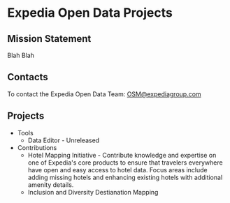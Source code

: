 # Expedia Open Data Projects

## Mission Statement
Blah Blah

## Contacts

To contact the Expedia Open Data Team: OSM@expediagroup.com

## Projects
- Tools
  - Data Editor - Unreleased
- Contributions
  - Hotel Mapping Initiative - Contribute knowledge and expertise on one of Expedia's core products to ensure that travelers everywhere have open and easy access to hotel data. Focus areas include adding missing hotels and enhancing existing hotels with additional amenity details.
  - Inclusion and Diversity Destianation Mapping
